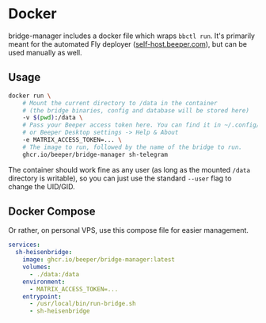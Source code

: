# Docker
bridge-manager includes a docker file which wraps `bbctl run`. It's primarily
meant for the automated Fly deployer ([self-host.beeper.com]), but can be used
manually as well.

[self-host.beeper.com]: https://self-host.beeper.com

## Usage
```sh
docker run \
	# Mount the current directory to /data in the container
	# (the bridge binaries, config and database will be stored here)
	-v $(pwd):/data \
	# Pass your Beeper access token here. You can find it in ~/.config/bbctl/config.json
	# or Beeper Desktop settings -> Help & About
	-e MATRIX_ACCESS_TOKEN=... \
	# The image to run, followed by the name of the bridge to run.
	ghcr.io/beeper/bridge-manager sh-telegram
```

The container should work fine as any user (as long as the mounted `/data`
directory is writable), so you can just use the standard `--user` flag to
change the UID/GID.

## Docker Compose
Or rather, on personal VPS, use this compose file for easier management.

```yaml
services:
  sh-heisenbridge:
    image: ghcr.io/beeper/bridge-manager:latest
    volumes:
      - ./data:/data
    environment:
      - MATRIX_ACCESS_TOKEN=...
    entrypoint:
      - /usr/local/bin/run-bridge.sh
      - sh-heisenbridge
```
